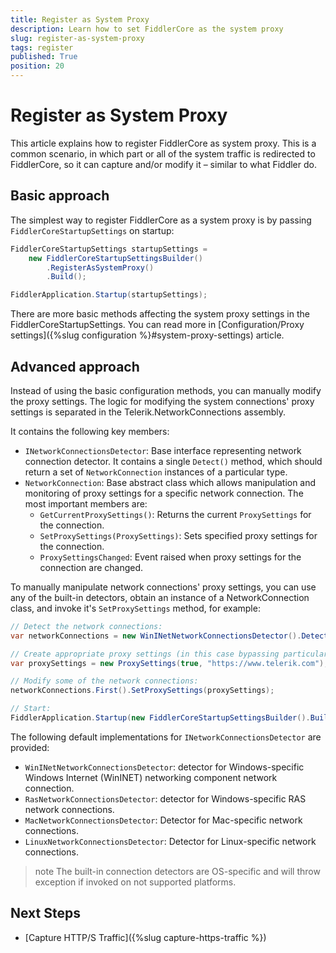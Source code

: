 ```yaml
---
title: Register as System Proxy
description: Learn how to set FiddlerCore as the system proxy
slug: register-as-system-proxy
tags: register
published: True
position: 20
---
```


# Register as System Proxy

This article explains how to register FiddlerCore as system proxy. This is a common scenario, in which part or all of the system traffic is redirected to FiddlerCore, so it can capture and/or modify it &ndash; similar to what Fiddler do.

## Basic approach

The simplest way to register FiddlerCore as a system proxy is by passing `FiddlerCoreStartupSettings` on startup:
```c#
FiddlerCoreStartupSettings startupSettings =
    new FiddlerCoreStartupSettingsBuilder()
        .RegisterAsSystemProxy()
        .Build();

FiddlerApplication.Startup(startupSettings);
``` 

There are more basic methods affecting the system proxy settings in the FiddlerCoreStartupSettings. You can read more in [Configuration/Proxy settings]({%slug configuration %}#system-proxy-settings) article.

## Advanced approach
Instead of using the basic configuration methods, you can manually modify the proxy settings. The logic for modifying the system connections' proxy settings is separated in the Telerik.NetworkConnections assembly. 

It contains the following key members:

- `INetworkConnectionsDetector`: Base interface representing network connection detector. It contains a single `Detect()` method, which should return a set of `NetworkConnection` instances of a particular type.
- `NetworkConnection`: Base abstract class which allows manipulation and monitoring of proxy settings for a specific network connection. The most important members are:
    - `GetCurrentProxySettings()`: Returns the current `ProxySettings` for the connection.
    - `SetProxySettings(ProxySettings)`: Sets specified proxy settings for the connection.
    - `ProxySettingsChanged`: Event raised when proxy settings for the connection are changed.

To manually manipulate network connections' proxy settings, you can use any of the built-in detectors, obtain an instance of a NetworkConnection class, and invoke it's `SetProxySettings` method, for example:
```c#
// Detect the network connections:
var networkConnections = new WinINetNetworkConnectionsDetector().Detect();

// Create appropriate proxy settings (in this case bypassing particular hosts):
var proxySettings = new ProxySettings(true, "https://www.telerik.com");

// Modify some of the network connections:
networkConnections.First().SetProxySettings(proxySettings);

// Start:
FiddlerApplication.Startup(new FiddlerCoreStartupSettingsBuilder().Build());
```

The following default implementations for `INetworkConnectionsDetector` are provided:
- `WinINetNetworkConnectionsDetector`: detector for Windows-specific Windows Internet (WinINET) networking component network connection.
- `RasNetworkConnectionsDetector`: detector for Windows-specific RAS network connections.
- `MacNetworkConnectionsDetector`: Detector for Mac-specific network connections.
- `LinuxNetworkConnectionsDetector`: Detector for Linux-specific network connections.

>note The built-in connection detectors are OS-specific and will throw exception if invoked on not supported platforms.

## Next Steps

- [Capture HTTP/S Traffic]({%slug capture-https-traffic %})

